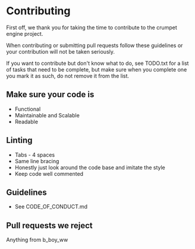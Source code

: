 # Contributing
First off, we thank you for taking the time to contribute to the crumpet engine project.

When contributing or submitting pull requests follow these guidelines or your contribution will not be taken seriously.

If you want to contribute but don't know what to do, see TODO.txt for a list of tasks that need to be complete, but make sure when you complete one you mark it as such, do not remove it from the list.

## Make sure your code is
- Functional
- Maintainable and Scalable
- Readable

## Linting
- Tabs - 4 spaces
- Same line bracing
- Honestly just look around the code base and imitate the style
- Keep code well commented
  
## Guidelines
- See CODE_OF_CONDUCT.md

## Pull requests we reject
Anything from b_boy_ww

